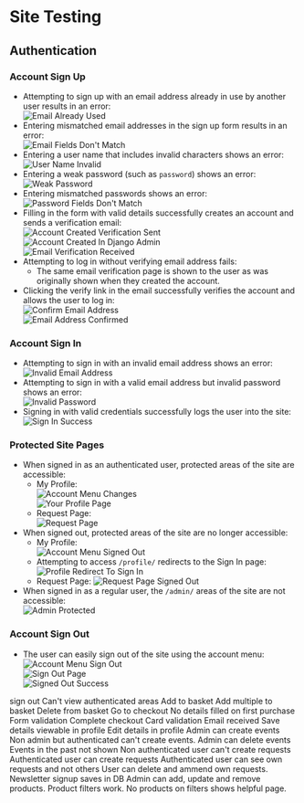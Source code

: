 # Site Testing <!-- omit in toc -->

## Authentication
### Account Sign Up
- Attempting to sign up with an email address already in use by another user results in an error:  
![Email Already Used](./assets/testing/auth_signup_email_taken.png)
- Entering mismatched email addresses in the sign up form results in an error:  
![Email Fields Don't Match](./assets/testing/auth_signup_email_mismatch.png)  
- Entering a user name that includes invalid characters shows an error:  
![User Name Invalid](./assets/testing/auth_signup_username_invalid.png)  
- Entering a weak password (such as `password`) shows an error:  
![Weak Password](./assets/testing/auth_signup_weak_password.png)
- Entering mismatched passwords shows an error:  
![Password Fields Don't Match](./assets/testing/auth_signup_password_mismatch.png)
- Filling in the form with valid details successfully creates an account and sends a verification email:  
![Account Created Verification Sent](./assets/testing/auth_signup_verify_email.png)  
![Account Created In Django Admin](./assets/testing/auth_signup_user_created_admin.png)  
![Email Verification Received](./assets/testing/auth_signup_email_verification.png)  
- Attempting to log in without verifying email address fails:
  - The same email verification page is shown to the user as was originally shown when they created the account.
- Clicking the verify link in the email successfully verifies the account and allows the user to log in:  
![Confirm Email Address](./assets/testing/auth_signup_confirm_email.png)  
![Email Address Confirmed](./assets/testing/auth_signup_email_confirmed.png)  
### Account Sign In
- Attempting to sign in with an invalid email address shows an error:  
![Invalid Email Address](./assets/testing/auth_signin_invalid_email.png)  
- Attempting to sign in with a valid email address but invalid password shows an error:  
![Invalid Password](./assets/testing/auth_signin_invalid_password.png)  
- Signing in with valid credentials successfully logs the user into the site:  
![Sign In Success](./assets/testing/auth_signin_success.png)  
### Protected Site Pages
- When signed in as an authenticated user, protected areas of the site are accessible:  
  - My Profile:  
![Account Menu Changes](./assets/testing/auth_protected_account_menu.png)  
![Your Profile Page](./assets/testing/auth_protected_profile.png)  
  - Request Page:  
![Request Page](./assets/testing/auth_protected_request.png)  
- When signed out, protected areas of the site are no longer accessible:  
  - My Profile:  
![Account Menu Signed Out](./assets/testing/auth_protected_signedout_menu.png)  
  - Attempting to access `/profile/` redirects to the Sign In page:  
![Profile Redirect To Sign In](./assets/testing/auth_protected_profile_redirect.png)  
  - Request Page:
![Request Page Signed Out](./assets/testing/auth_protected_signedout_request.png)  
- When signed in as a regular user, the `/admin/` areas of the site are not accessible:  
![Admin Protected](./assets/testing/auth_protected_admin.png)  
### Account Sign Out
- The user can easily sign out of the site using the account menu:  
![Account Menu Sign Out](./assets/testing/auth_signout_account_menu.png)  
![Sign Out Page](./assets/testing/auth_signout_page.png)  
![Signed Out Success](./assets/testing/auth_signout_signed_out.png)  




sign out
Can't view authenticated areas
Add to basket
Add multiple to basket
Delete from basket
Go to checkout
No details filled on first purchase
Form validation
Complete checkout
Card validation
Email received
Save details viewable in profile
Edit details in profile
Admin can create events
Non admin but authenticated can't create events.
Admin can delete events
Events in the past not shown
Non authenticated user can't create requests
Authenticated user can create requests
Authenticated user can see own requests and not others
User can delete and ammend own requests.
Newsletter signup saves in DB
Admin can add, update and remove products.
Product filters work.
No products on filters shows helpful page.